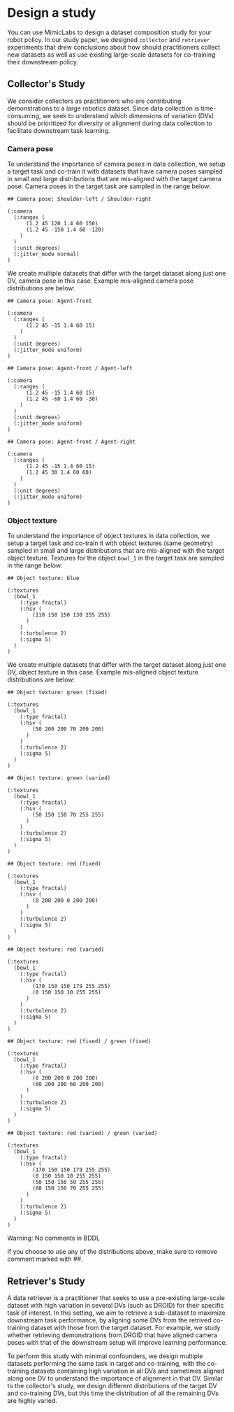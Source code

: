 # Design a study

You can use MimicLabs to design a dataset composition study for your robot policy. In our study paper, we designed `collector` and `retriever` experiments that drew conclusions about how should practitioners collect new datasets as well as use existing large-scale datasets for co-training their downstream policy.

## Collector's Study

We consider collectors as practitioners who are contributing demonstrations to a large robotics dataset. Since data collection is time-consuming, we seek to understand which dimensions of variation (DVs) should be prioritized for diversity or alignment during data collection to facilitate downstream task learning.

### Camera pose

To understand the importance of camera poses in data collection, we setup a target task and co-train it with datasets that have camera poses sampled in small and large distributions that are mis-aligned with the target camera pose. Camera poses in the target task are sampled in the range below:
```
## Camera pose: Shoulder-left / Shoulder-right

(:camera
  (:ranges (
      (1.2 45 120 1.4 60 150)
      (1.2 45 -150 1.4 60 -120)
    )
  )
  (:unit degrees)
  (:jitter_mode normal)
)
```
We create multiple datasets that differ with the target dataset along just one DV, camera pose in this case. Example mis-aligned camera pose distributions are below:
```
## Camera pose: Agent-front

(:camera
  (:ranges (
      (1.2 45 -15 1.4 60 15)
    )
  )
  (:unit degrees)
  (:jitter_mode uniform)
)
```
```
## Camera pose: Agent-front / Agent-left

(:camera
  (:ranges (
      (1.2 45 -15 1.4 60 15)
      (1.2 45 -60 1.4 60 -30)
    )
  )
  (:unit degrees)
  (:jitter_mode uniform)
)
```
```
## Camera pose: Agent-front / Agent-right

(:camera
  (:ranges (
      (1.2 45 -15 1.4 60 15)
      (1.2 45 30 1.4 60 60)
    )
  )
  (:unit degrees)
  (:jitter_mode uniform)
)
```

### Object texture

To understand the importance of object textures in data collection, we setup a target task and co-train it with object textures (same geometry) sampled in small and large distributions that are mis-aligned with the target object texture. Textures for the object `bowl_1` in the target task are sampled in the range below:
```
## Object texture: blue

(:textures
  (bowl_1
    (:type fractal)
    (:hsv (
        (110 150 150 130 255 255)
      )
    )
    (:turbulence 2)
    (:sigma 5)
  )
)
```
We create multiple datasets that differ with the target dataset along just one DV, object texture in this case. Example mis-aligned object texture distributions are below:
```
## Object texture: green (fixed)

(:textures
  (bowl_1
    (:type fractal)
    (:hsv (
        (50 200 200 70 200 200)
      )
    )
    (:turbulence 2)
    (:sigma 5)
  )
)
```
```
## Object texture: green (varied)

(:textures
  (bowl_1
    (:type fractal)
    (:hsv (
        (50 150 150 70 255 255)
      )
    )
    (:turbulence 2)
    (:sigma 5)
  )
)
```
```
## Object texture: red (fixed)

(:textures
  (bowl_1
    (:type fractal)
    (:hsv (
        (0 200 200 0 200 200)
      )
    )
    (:turbulence 2)
    (:sigma 5)
  )
)
```
```
## Object texture: red (varied)

(:textures
  (bowl_1
    (:type fractal)
    (:hsv (
        (170 150 150 179 255 255)
        (0 150 150 10 255 255)
      )
    )
    (:turbulence 2)
    (:sigma 5)
  )
)
```
```
## Object texture: red (fixed) / green (fixed)

(:textures
  (bowl_1
    (:type fractal)
    (:hsv (
        (0 200 200 0 200 200)
        (60 200 200 60 200 200)
      )
    )
    (:turbulence 2)
    (:sigma 5)
  )
)
```
```
## Object texture: red (varied) / green (varied)

(:textures
  (bowl_1
    (:type fractal)
    (:hsv (
        (170 150 150 179 255 255)
        (0 150 150 10 255 255)
        (50 150 150 59 255 255)
        (60 150 150 70 255 255)
      )
    )
    (:turbulence 2)
    (:sigma 5)
  )
)
```

<div class="admonition warning">
    <p class="admonition-title">Warning: No comments in BDDL</p>
    If you choose to use any of the distributions above, make sure to remove comment marked with ##. 
</div>


## Retriever's Study

A data retriever is a practitioner that seeks to use a pre-existing large-scale dataset with high variation in several DVs (such as DROID) for their specific task of interest. In this setting, we aim to retrieve a sub-dataset to maximize downstream task performance, by aligning some DVs from the retrived co-training dataset with those from the target dataset. For example, we study whether retrieving demonstrations from DROID that have aligned camera poses with that of the downstream setup will improve learning performance.

To perform this study with minimal confounders, we design multiple datasets performing the same task in target and co-training, with the co-training datasets containing high variation in all DVs and sometimes aligned along one DV to understand the importance of alignment in that DV. Similar to the collector's study, we design different distributions of the target DV and co-training DVs, but this time the distribution of all the remaining DVs are highly varied.
